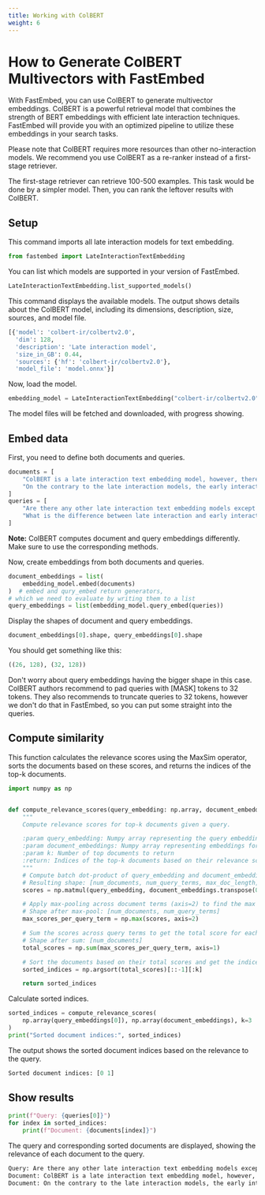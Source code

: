 ```yaml
---
title: Working with ColBERT 
weight: 6
---
```


# How to Generate ColBERT Multivectors with FastEmbed

With FastEmbed, you can use ColBERT to generate multivector embeddings. ColBERT is a powerful retrieval model that combines the strength of BERT embeddings with efficient late interaction techniques. FastEmbed will provide you with an optimized pipeline to utilize these embeddings in your search tasks.

Please note that ColBERT requires more resources than other no-interaction models. We recommend you use ColBERT as a re-ranker instead of a first-stage retriever. 

The first-stage retriever can retrieve 100-500 examples. This task would be done by a simpler model. Then, you can rank the leftover results with ColBERT.

## Setup

This command imports all late interaction models for text embedding.

```python
from fastembed import LateInteractionTextEmbedding
```
You can list which models are supported in your version of FastEmbed.

```python
LateInteractionTextEmbedding.list_supported_models()
```
This command displays the available models. The output shows details about the ColBERT model, including its dimensions, description, size, sources, and model file.

```python
[{'model': 'colbert-ir/colbertv2.0',
  'dim': 128,
  'description': 'Late interaction model',
  'size_in_GB': 0.44,
  'sources': {'hf': 'colbert-ir/colbertv2.0'},
  'model_file': 'model.onnx'}]
```
Now, load the model.

```python
embedding_model = LateInteractionTextEmbedding("colbert-ir/colbertv2.0")
```
The model files will be fetched and downloaded, with progress showing.

## Embed data

First, you need to define both documents and queries.

```python
documents = [
    "ColBERT is a late interaction text embedding model, however, there are also other models such as TwinBERT.",
    "On the contrary to the late interaction models, the early interaction models contains interaction steps at embedding generation process",
]
queries = [
    "Are there any other late interaction text embedding models except ColBERT?",
    "What is the difference between late interaction and early interaction text embedding models?",
]
```

**Note:** ColBERT computes document and query embeddings differently. Make sure to use the corresponding methods.

Now, create embeddings from both documents and queries.

```python
document_embeddings = list(
    embedding_model.embed(documents)
)  # embed and qury_embed return generators,
# which we need to evaluate by writing them to a list
query_embeddings = list(embedding_model.query_embed(queries))

```
Display the shapes of document and query embeddings.

```python
document_embeddings[0].shape, query_embeddings[0].shape
```

You should get something like this:

```python
((26, 128), (32, 128))
```

Don't worry about query embeddings having the bigger shape in this case. ColBERT authors recommend to pad queries with [MASK] tokens to 32 tokens. They also recommends to truncate queries to 32 tokens, however we don't do that in FastEmbed, so you can put some straight into the queries.

## Compute similarity

This function calculates the relevance scores using the MaxSim operator, sorts the documents based on these scores, and returns the indices of the top-k documents.

```python
import numpy as np


def compute_relevance_scores(query_embedding: np.array, document_embeddings: np.array, k: int):
    """
    Compute relevance scores for top-k documents given a query.

    :param query_embedding: Numpy array representing the query embedding, shape: [num_query_terms, embedding_dim]
    :param document_embeddings: Numpy array representing embeddings for documents, shape: [num_documents, max_doc_length, embedding_dim]
    :param k: Number of top documents to return
    :return: Indices of the top-k documents based on their relevance scores
    """
    # Compute batch dot-product of query_embedding and document_embeddings
    # Resulting shape: [num_documents, num_query_terms, max_doc_length]
    scores = np.matmul(query_embedding, document_embeddings.transpose(0, 2, 1))

    # Apply max-pooling across document terms (axis=2) to find the max similarity per query term
    # Shape after max-pool: [num_documents, num_query_terms]
    max_scores_per_query_term = np.max(scores, axis=2)

    # Sum the scores across query terms to get the total score for each document
    # Shape after sum: [num_documents]
    total_scores = np.sum(max_scores_per_query_term, axis=1)

    # Sort the documents based on their total scores and get the indices of the top-k documents
    sorted_indices = np.argsort(total_scores)[::-1][:k]

    return sorted_indices
```
Calculate sorted indices.

```python
sorted_indices = compute_relevance_scores(
    np.array(query_embeddings[0]), np.array(document_embeddings), k=3
)
print("Sorted document indices:", sorted_indices)
```
The output shows the sorted document indices based on the relevance to the query.

```python
Sorted document indices: [0 1]
```

## Show results

```python
print(f"Query: {queries[0]}")
for index in sorted_indices:
    print(f"Document: {documents[index]}")
```

The query and corresponding sorted documents are displayed, showing the relevance of each document to the query.

```bash
Query: Are there any other late interaction text embedding models except ColBERT?
Document: ColBERT is a late interaction text embedding model, however, there are also other models such as TwinBERT.
Document: On the contrary to the late interaction models, the early interaction models contains interaction steps at embedding generation process
```
